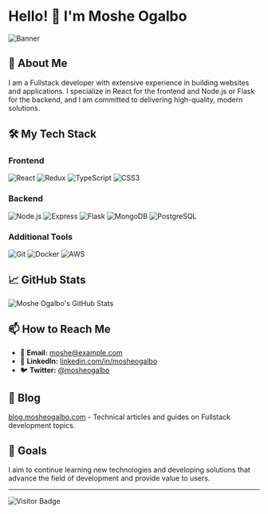# Hello! 👋 I'm Moshe Ogalbo

![Banner](https://path-to-your-banner-image.com/banner.png)

## 🚀 About Me

I am a Fullstack developer with extensive experience in building websites and applications. I specialize in React for the frontend and Node.js or Flask for the backend, and I am committed to delivering high-quality, modern solutions.

## 🛠️ My Tech Stack

### Frontend
![React](https://img.shields.io/badge/-React-61DAFB?style=flat&logo=react&logoColor=white)
![Redux](https://img.shields.io/badge/-Redux-764ABC?style=flat&logo=redux&logoColor=white)
![TypeScript](https://img.shields.io/badge/-TypeScript-3178C6?style=flat&logo=typescript&logoColor=white)
![CSS3](https://img.shields.io/badge/-CSS3-1572B6?style=flat&logo=css3&logoColor=white)

### Backend
![Node.js](https://img.shields.io/badge/-Node.js-339933?style=flat&logo=node.js&logoColor=white)
![Express](https://img.shields.io/badge/-Express-000000?style=flat&logo=express&logoColor=white)
![Flask](https://img.shields.io/badge/-Flask-000000?style=flat&logo=flask&logoColor=white)
![MongoDB](https://img.shields.io/badge/-MongoDB-47A248?style=flat&logo=mongodb&logoColor=white)
![PostgreSQL](https://img.shields.io/badge/-PostgreSQL-336791?style=flat&logo=postgresql&logoColor=white)

### Additional Tools
![Git](https://img.shields.io/badge/-Git-F05032?style=flat&logo=git&logoColor=white)
![Docker](https://img.shields.io/badge/-Docker-2496ED?style=flat&logo=docker&logoColor=white)
![AWS](https://img.shields.io/badge/-AWS-FF9900?style=flat&logo=amazon-aws&logoColor=white)

## 📈 GitHub Stats

![Moshe Ogalbo's GitHub Stats](https://github-readme-stats.vercel.app/api?username=MosheOgalbo&show_icons=true&theme=radical)


## 📫 How to Reach Me

- 📧 **Email:** [moshe@example.com](mailto:moshe@example.com)
- 💼 **LinkedIn:** [linkedin.com/in/mosheogalbo](https://linkedin.com/in/mosheogalbo)
- 🐦 **Twitter:** [@mosheogalbo](https://twitter.com/mosheogalbo)

## 📝 Blog

[blog.mosheogalbo.com](https://blog.mosheogalbo.com) - Technical articles and guides on Fullstack development topics.

## 🎯 Goals

I aim to continue learning new technologies and developing solutions that advance the field of development and provide value to users.

---

![Visitor Badge](https://visitor-badge.glitch.me/badge?page_id=MosheOgalbo.MosheOgalbo)


